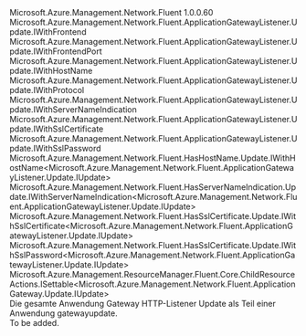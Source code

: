 <Type Name="IUpdate" FullName="Microsoft.Azure.Management.Network.Fluent.ApplicationGatewayListener.Update.IUpdate">
  <TypeSignature Language="C#" Value="public interface IUpdate : Microsoft.Azure.Management.Network.Fluent.ApplicationGatewayListener.Update.IWithFrontend, Microsoft.Azure.Management.Network.Fluent.ApplicationGatewayListener.Update.IWithFrontendPort, Microsoft.Azure.Management.Network.Fluent.ApplicationGatewayListener.Update.IWithHostName, Microsoft.Azure.Management.Network.Fluent.ApplicationGatewayListener.Update.IWithProtocol, Microsoft.Azure.Management.Network.Fluent.ApplicationGatewayListener.Update.IWithServerNameIndication, Microsoft.Azure.Management.Network.Fluent.ApplicationGatewayListener.Update.IWithSslCertificate, Microsoft.Azure.Management.Network.Fluent.ApplicationGatewayListener.Update.IWithSslPassword, Microsoft.Azure.Management.Network.Fluent.HasHostName.Update.IWithHostName&lt;Microsoft.Azure.Management.Network.Fluent.ApplicationGatewayListener.Update.IUpdate&gt;, Microsoft.Azure.Management.Network.Fluent.HasServerNameIndication.Update.IWithServerNameIndication&lt;Microsoft.Azure.Management.Network.Fluent.ApplicationGatewayListener.Update.IUpdate&gt;, Microsoft.Azure.Management.Network.Fluent.HasSslCertificate.Update.IWithSslCertificate&lt;Microsoft.Azure.Management.Network.Fluent.ApplicationGatewayListener.Update.IUpdate&gt;, Microsoft.Azure.Management.Network.Fluent.HasSslCertificate.Update.IWithSslPassword&lt;Microsoft.Azure.Management.Network.Fluent.ApplicationGatewayListener.Update.IUpdate&gt;, Microsoft.Azure.Management.ResourceManager.Fluent.Core.ChildResourceActions.ISettable&lt;Microsoft.Azure.Management.Network.Fluent.ApplicationGateway.Update.IUpdate&gt;" />
  <TypeSignature Language="ILAsm" Value=".class public interface auto ansi abstract IUpdate implements class Microsoft.Azure.Management.Network.Fluent.ApplicationGatewayListener.Update.IWithFrontend, class Microsoft.Azure.Management.Network.Fluent.ApplicationGatewayListener.Update.IWithFrontendPort, class Microsoft.Azure.Management.Network.Fluent.ApplicationGatewayListener.Update.IWithHostName, class Microsoft.Azure.Management.Network.Fluent.ApplicationGatewayListener.Update.IWithProtocol, class Microsoft.Azure.Management.Network.Fluent.ApplicationGatewayListener.Update.IWithServerNameIndication, class Microsoft.Azure.Management.Network.Fluent.ApplicationGatewayListener.Update.IWithSslCertificate, class Microsoft.Azure.Management.Network.Fluent.ApplicationGatewayListener.Update.IWithSslPassword, class Microsoft.Azure.Management.Network.Fluent.HasHostName.Update.IWithHostName`1&lt;class Microsoft.Azure.Management.Network.Fluent.ApplicationGatewayListener.Update.IUpdate&gt;, class Microsoft.Azure.Management.Network.Fluent.HasServerNameIndication.Update.IWithServerNameIndication`1&lt;class Microsoft.Azure.Management.Network.Fluent.ApplicationGatewayListener.Update.IUpdate&gt;, class Microsoft.Azure.Management.Network.Fluent.HasSslCertificate.Update.IWithSslCertificate`1&lt;class Microsoft.Azure.Management.Network.Fluent.ApplicationGatewayListener.Update.IUpdate&gt;, class Microsoft.Azure.Management.Network.Fluent.HasSslCertificate.Update.IWithSslPassword`1&lt;class Microsoft.Azure.Management.Network.Fluent.ApplicationGatewayListener.Update.IUpdate&gt;, class Microsoft.Azure.Management.ResourceManager.Fluent.Core.ChildResourceActions.ISettable`1&lt;class Microsoft.Azure.Management.Network.Fluent.ApplicationGateway.Update.IUpdate&gt;" />
  <TypeSignature Language="DocId" Value="T:Microsoft.Azure.Management.Network.Fluent.ApplicationGatewayListener.Update.IUpdate" />
  <TypeSignature Language="VB.NET" Value="Public Interface IUpdate&#xA;Implements ISettable(Of IUpdate), IWithFrontend, IWithFrontendPort, IWithHostName, IWithHostName(Of IUpdate), IWithProtocol, IWithServerNameIndication, IWithServerNameIndication(Of IUpdate), IWithSslCertificate, IWithSslCertificate(Of IUpdate), IWithSslPassword, IWithSslPassword(Of IUpdate)" />
  <TypeSignature Language="F#" Value="type IUpdate = interface&#xA;    interface ISettable&lt;IUpdate&gt;&#xA;    interface IWithServerNameIndication&#xA;    interface IWithServerNameIndication&lt;IUpdate&gt;&#xA;    interface IWithHostName&#xA;    interface IWithHostName&lt;IUpdate&gt;&#xA;    interface IWithProtocol&#xA;    interface IWithSslCertificate&#xA;    interface IWithSslCertificate&lt;IUpdate&gt;&#xA;    interface IWithSslPassword&#xA;    interface IWithSslPassword&lt;IUpdate&gt;&#xA;    interface IWithFrontendPort&#xA;    interface IWithFrontend" />
  <AssemblyInfo>
    <AssemblyName>Microsoft.Azure.Management.Network.Fluent</AssemblyName>
    <AssemblyVersion>1.0.0.60</AssemblyVersion>
  </AssemblyInfo>
  <Interfaces>
    <Interface>
      <InterfaceName>Microsoft.Azure.Management.Network.Fluent.ApplicationGatewayListener.Update.IWithFrontend</InterfaceName>
    </Interface>
    <Interface>
      <InterfaceName>Microsoft.Azure.Management.Network.Fluent.ApplicationGatewayListener.Update.IWithFrontendPort</InterfaceName>
    </Interface>
    <Interface>
      <InterfaceName>Microsoft.Azure.Management.Network.Fluent.ApplicationGatewayListener.Update.IWithHostName</InterfaceName>
    </Interface>
    <Interface>
      <InterfaceName>Microsoft.Azure.Management.Network.Fluent.ApplicationGatewayListener.Update.IWithProtocol</InterfaceName>
    </Interface>
    <Interface>
      <InterfaceName>Microsoft.Azure.Management.Network.Fluent.ApplicationGatewayListener.Update.IWithServerNameIndication</InterfaceName>
    </Interface>
    <Interface>
      <InterfaceName>Microsoft.Azure.Management.Network.Fluent.ApplicationGatewayListener.Update.IWithSslCertificate</InterfaceName>
    </Interface>
    <Interface>
      <InterfaceName>Microsoft.Azure.Management.Network.Fluent.ApplicationGatewayListener.Update.IWithSslPassword</InterfaceName>
    </Interface>
    <Interface>
      <InterfaceName>Microsoft.Azure.Management.Network.Fluent.HasHostName.Update.IWithHostName&lt;Microsoft.Azure.Management.Network.Fluent.ApplicationGatewayListener.Update.IUpdate&gt;</InterfaceName>
    </Interface>
    <Interface>
      <InterfaceName>Microsoft.Azure.Management.Network.Fluent.HasServerNameIndication.Update.IWithServerNameIndication&lt;Microsoft.Azure.Management.Network.Fluent.ApplicationGatewayListener.Update.IUpdate&gt;</InterfaceName>
    </Interface>
    <Interface>
      <InterfaceName>Microsoft.Azure.Management.Network.Fluent.HasSslCertificate.Update.IWithSslCertificate&lt;Microsoft.Azure.Management.Network.Fluent.ApplicationGatewayListener.Update.IUpdate&gt;</InterfaceName>
    </Interface>
    <Interface>
      <InterfaceName>Microsoft.Azure.Management.Network.Fluent.HasSslCertificate.Update.IWithSslPassword&lt;Microsoft.Azure.Management.Network.Fluent.ApplicationGatewayListener.Update.IUpdate&gt;</InterfaceName>
    </Interface>
    <Interface>
      <InterfaceName>Microsoft.Azure.Management.ResourceManager.Fluent.Core.ChildResourceActions.ISettable&lt;Microsoft.Azure.Management.Network.Fluent.ApplicationGateway.Update.IUpdate&gt;</InterfaceName>
    </Interface>
  </Interfaces>
  <Docs>
    <summary>
            Die gesamte Anwendung Gateway HTTP-Listener Update als Teil einer Anwendung gatewayupdate.
            </summary>
    <remarks>To be added.</remarks>
  </Docs>
  <Members />
</Type>